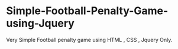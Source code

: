 # Simple-Football-Penalty-Game-using-Jquery
Very Simple Football penalty game using HTML , CSS , Jquery Only. 
